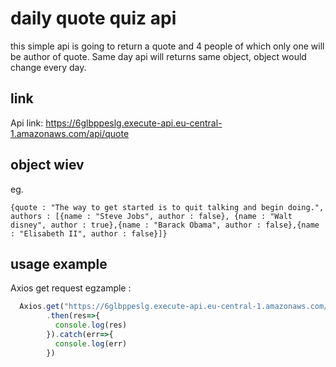 # daily quote quiz api
this simple api is going to return a quote and 4 people of which only one will be author of quote. Same day api will returns same object, object would change every day.
## link
Api link:
  https://6glbppeslg.execute-api.eu-central-1.amazonaws.com/api/quote
## object wiev
eg.
```JSONasJs
{quote : "The way to get started is to quit talking and begin doing.", 
authors : [{name : "Steve Jobs", author : false}, {name : "Walt disney", author : true},{name : "Barack Obama", author : false},{name : "Elisabeth II", author : false}]}
```

## usage example
Axios get request egzample :

```js
  Axios.get("https://6glbppeslg.execute-api.eu-central-1.amazonaws.com/api/quote")
        .then(res=>{
          console.log(res)
        }).catch(err=>{
          console.log(err)
        })
```
